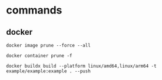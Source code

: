# commands
## docker
```
docker image prune --force --all
```
```
docker container prune -f
```
```
docker buildx build --platform linux/amd64,linux/arm64 -t example/example:example . --push
```
